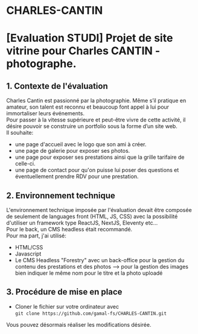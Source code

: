 # CHARLES-CANTIN

# [Evaluation STUDI] Projet de site vitrine pour Charles CANTIN - photographe.

## 1. Contexte de l'évaluation
Charles Cantin est passionné par la photographie.
Même s’il pratique en amateur, son talent est reconnu et beaucoup font appel à lui pour immortaliser
leurs événements.  
Pour passer à la vitesse supérieure et peut-être vivre de cette activité, il désire pouvoir se construire un
portfolio sous la forme d’un site web.  
Il souhaite:
- une page d'accueil avec le logo que son ami à créer.
- une page de galerie pour exposer ses photos.
- une page pour exposer ses prestations ainsi que la grille tarifaire de celle-ci.
- une page de contact pour qu'on puisse lui poser des questions et éventuellement prendre RDV pour une prestation.


## 2. Environnement technique
L'environnement technique imposée par l'évaluation devait être composée de seulement de languages front (HTML, JS, CSS) avec la possibilité d'utiliser
un framework type ReactJS, NextJS, Eleventy etc...  
Pour le back, un CMS headless était recommandé.  
Pour ma part, j'ai utilisé:  
- HTML/CSS
- Javascript 
- Le CMS Headless "Forestry" avec un back-office pour la gestion du contenu des prestations et des photos
  --> pour la gestion des images bien indiquer le même nom pour le titre et la photo uploadé

## 3. Procédure de mise en place
- Cloner le fichier sur votre ordinateur avec  
`git clone https://github.com/gamal-fs/CHARLES-CANTIN.git`

Vous pouvez désormais réaliser les modifications désirée.
